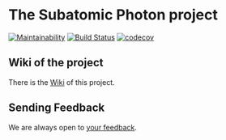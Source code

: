 # The Subatomic Photon project
[![Maintainability](https://api.codeclimate.com/v1/badges/59d16a2a4668532ccbf3/maintainability)](https://codeclimate.com/github/absa-subatomic/photon/maintainability)
[![Build Status](https://travis-ci.org/absa-subatomic/photon.svg?branch=master)](https://travis-ci.org/absa-subatomic/photon)
[![codecov](https://codecov.io/gh/absa-subatomic/photon/branch/master/graph/badge.svg)](https://codecov.io/gh/absa-subatomic/photon)

## Wiki of the project
There is the [Wiki](https://github.com/absa-subatomic/photon/wiki) of this project.

## Sending Feedback

We are always open to [your feedback](https://github.com/absa-subatomic/photon/issues).